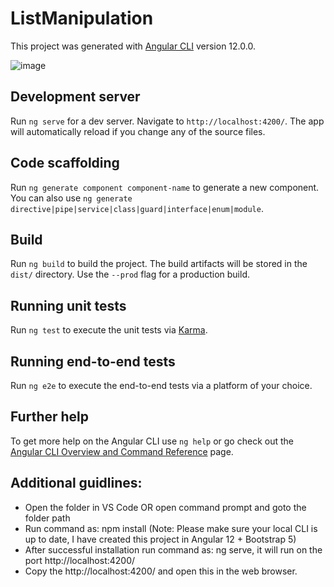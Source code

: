 # ListManipulation

This project was generated with [Angular CLI](https://github.com/angular/angular-cli) version 12.0.0.

![image](https://user-images.githubusercontent.com/84449229/121799470-f2049e80-cc49-11eb-873a-e20228c9be89.png)

## Development server

Run `ng serve` for a dev server. Navigate to `http://localhost:4200/`. The app will automatically reload if you change any of the source files.

## Code scaffolding

Run `ng generate component component-name` to generate a new component. You can also use `ng generate directive|pipe|service|class|guard|interface|enum|module`.

## Build

Run `ng build` to build the project. The build artifacts will be stored in the `dist/` directory. Use the `--prod` flag for a production build.

## Running unit tests

Run `ng test` to execute the unit tests via [Karma](https://karma-runner.github.io).

## Running end-to-end tests

Run `ng e2e` to execute the end-to-end tests via a platform of your choice.

## Further help

To get more help on the Angular CLI use `ng help` or go check out the [Angular CLI Overview and Command Reference](https://angular.io/cli) page.

## Additional guidlines:
- Open the folder in VS Code OR open command prompt  and goto the folder path
- Run command as: npm install (Note: Please make sure your local CLI is up to date, I have created this project in Angular 12 + Bootstrap 5)
- After successful installation run command as: ng serve, it will run on the port http://localhost:4200/
- Copy the http://localhost:4200/ and open this in the web browser.

